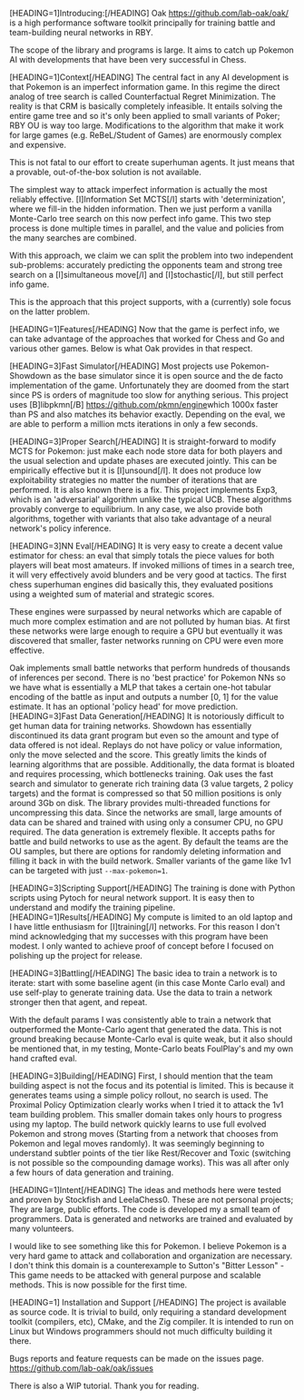 [HEADING=1]Introducing:[/HEADING]
Oak
https://github.com/lab-oak/oak/
is a high performance software toolkit principally for training battle and team-building neural networks in RBY.


The scope of the library and programs is large. It aims to catch up Pokemon AI with developments that have been very successful in Chess.


[HEADING=1]Context[/HEADING]
The central fact in any AI development is that Pokemon is an imperfect information game. In this regime the direct analog of tree search is called Counterfactual Regret Minimization. The reality is that CRM is basically completely infeasible. It entails solving the entire game tree and so it's only been applied to small variants of Poker; RBY OU is way too large. Modifications to the algorithm that make it work for large games (e.g. ReBeL/Student of Games) are enormously complex and expensive.


This is not fatal to our effort to create superhuman agents. It just means that a provable, out-of-the-box solution is not available.


The simplest way to attack imperfect information is actually the most reliably effective. [I]Information Set MCTS[/I] starts with 'determinization', where we fill-in the hidden information. Then we just perform a vanilla Monte-Carlo tree search on this now perfect info game. This two step process is done multiple times in parallel, and the value and policies from the many searches are combined.


With this approach, we claim we can split the problem into two independent sub-problems: accurately predicting the opponents team and strong tree search on a [I]simultaneous move[/I] and [I]stochastic[/I], but still perfect info game.


This is the approach that this project supports, with a (currently) sole focus on the latter problem.


[HEADING=1]Features[/HEADING]
Now that the game is perfect info, we can take advantage of the approaches that worked for Chess and Go and various other games. Below is what Oak provides in that respect.


[HEADING=3]Fast Simulator[/HEADING]
Most projects use Pokemon-Showdown as the base simulator since it is open source and the de facto implementation of the game. Unfortunately they are doomed from the start since PS is orders of magnitude too slow for anything serious.
This project uses [B]libpkmn[/B]
https://github.com/pkmn/engine
​
 which 1000x faster than PS and also matches its behavior exactly. Depending on the eval, we are able to perform a million mcts iterations in only a few seconds.


[HEADING=3]Proper Search[/HEADING]
It is straight-forward to modify MCTS for Pokemon: just make each node store data for both players and the usual selection and update phases are executed jointly. This can be empirically effective but it is [I]unsound[/I]. It does not produce low exploitability strategies no matter the number of iterations that are performed.
It is also known there is a fix. This project implements Exp3, which is an 'adversarial' algorithm unlike the typical UCB. These algorithms provably converge to equilibrium. In any case, we also provide both algorithms, together with variants that also take advantage of a neural network's policy inference.


[HEADING=3]NN Eval[/HEADING]
It is very easy to create a decent value estimator for chess: an eval that simply totals the piece values for both players will beat most amateurs. If invoked millions of times in a search tree, it will very effectively avoid blunders and be very good at tactics. The first chess superhuman engines did basically this, they evaluated positions using a weighted sum of material and strategic scores.


These engines were surpassed by neural networks which are capable of much more complex estimation and are not polluted by human bias. At first these networks were large enough to require a GPU but eventually it was discovered that smaller, faster networks running on CPU were even more effective.


Oak implements small battle networks that perform hundreds of thousands of inferences per second. There is no 'best practice' for Pokemon NNs so we have what is essentially a MLP that takes a certain one-hot tabular encoding of the battle as input and outputs a number [0, 1] for the value estimate. It has an optional 'policy head' for move prediction.
[HEADING=3]Fast Data Generation[/HEADING]
It is notoriously difficult to get human data for training networks. Showdown has essentially discontinued its data grant program but even so the amount and type of data offered is not ideal.
Replays do not have policy or value information, only the move selected and the score. This greatly limits the kinds of learning algorithms that are possible. Additionally, the data format is bloated and requires processing, which bottlenecks training.
Oak uses the fast search and simulator to generate rich training data (3 value targets, 2 policy targets) and the format is compressed so that 50 million positions is only around 3Gb on disk. The library provides multi-threaded functions for uncompressing this data. Since the networks are small, large amounts of data can be shared and trained with using only a consumer CPU, no GPU required.
The data generation is extremely flexible. It accepts paths for battle and build networks to use as the agent. By default the teams are the OU samples, but there are options for randomly deleting information and filling it back in with the build network. Smaller variants of the game like 1v1 can be targeted with just `--max-pokemon=1`.


[HEADING=3]Scripting Support[/HEADING]
The training is done with Python scripts using Pytoch for neural network support.
It is easy then to understand and modify the training pipeline.
[HEADING=1]Results[/HEADING]
My compute is limited to an old laptop and I have little enthusiasm for [I]training[/I] networks. For this reason I don't mind acknowledging that my successes with this program have been modest. I only wanted to achieve proof of concept before I focused on polishing up the project for release.


[HEADING=3]Battling[/HEADING]
The basic idea to train a network is to iterate: start with some baseline agent (in this case Monte Carlo eval) and use self-play to generate training data. Use the data to train a network stronger then that agent, and repeat.


With the default params I was consistently able to train a network that outperformed the Monte-Carlo agent that generated the data. This is not ground breaking because Monte-Carlo eval is quite weak, but it also should be mentioned that, in my testing, Monte-Carlo beats FoulPlay's and my own hand crafted eval.


[HEADING=3]Building[/HEADING]
First, I should mention that the team building aspect is not the focus and its potential is limited. This is because it generates teams using a simple policy rollout, no search is used.
The Proximal Policy Optimization clearly works when I tried it to attack the 1v1 team building problem. This smaller domain takes only hours to progress using my laptop. The build network quickly learns to use full evolved Pokemon and strong moves (Starting from a network that chooses from Pokemon and legal moves randomly). It was seemingly beginning to understand subtler points of the tier like Rest/Recover and Toxic (switching is not possible so the compounding damage works). This was all after only a few hours of data generation and training.


[HEADING=1]Intent[/HEADING]
The ideas and methods here were tested and proven by Stockfish and LeelaChess0. These are not personal projects; They are large, public efforts. The code is developed my a small team of programmers. Data is generated and networks are trained and evaluated by many volunteers.


I would like to see something like this for Pokemon. I believe Pokemon is a very hard game to attack and collaboration and organization are necessary. I don't think this domain is a counterexample to Sutton's "Bitter Lesson" - This game needs to be attacked with general purpose and scalable methods. This is now possible for the first time.


[HEADING=1] Installation and Support [/HEADING]
The project is available as source code. It is trivial to build, only requiring a standard development toolkit (compilers, etc), CMake, and the Zig compiler. It is intended to run on Linux but Windows programmers should not much difficulty building it there.


Bugs reports and feature requests can be made on the issues page.
https://github.com/lab-oak/oak/issues


There is also a WIP tutorial. Thank you for reading.